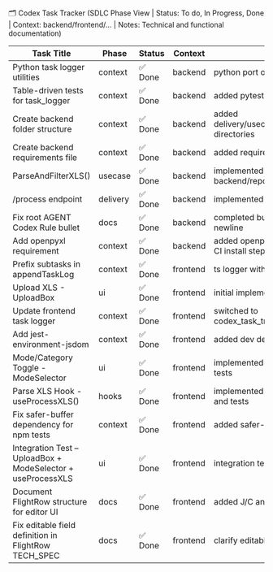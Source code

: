 🗂️ Codex Task Tracker (SDLC Phase View | Status: To do, In Progress, Done | Context: backend/frontend/... | Notes: Technical and functional documentation)

| **Task Title**                                              | **Phase** | **Status** | **Context** | **Notes**                                              | **Created** | **Updated** |
| ----------------------------------------------------------- | --------- | ---------- | ----------- | ------------------------------------------------------ | ----------- | ----------- |
| Python task logger utilities | context                   | ✅ Done        | backend     | python port of go utilities | 2025-07-10 | 2025-07-11 |
| Table-driven tests for task_logger | context                   | ✅ Done        | backend     | added pytest table-driven tests | 2025-07-10 | 2025-07-11 |
| Create backend folder structure | context                   | ✅ Done        | backend     | added delivery/usecase/repository directories | 2025-07-10 | 2025-07-11 |
| Create backend requirements file | context                   | ✅ Done        | backend     | added requirements.txt and docs | 2025-07-10 | 2025-07-11 |
| ParseAndFilterXLS()       | usecase                   | ✅ Done        | backend     | implemented parser in backend/repository/xls_parser.py | 2025-07-10 | 2025-07-11 |
| /process endpoint         | delivery                  | ✅ Done        | backend     | implemented FastAPI route | 2025-07-10 | 2025-07-11 |
| Fix root AGENT Codex Rule bullet | docs                      | ✅ Done        | backend     | completed bullet text and newline | 2025-07-11 | 2025-07-11 |
| Add openpyxl requirement  | context                   | ✅ Done        | backend     | added openpyxl dependency and CI install step | 2025-07-11 | 2025-07-11 |
| Prefix subtasks in appendTaskLog | context                   | ✅ Done        | frontend    | ts logger with parentTaskName | 2025-07-11 | 2025-07-11 |
| Upload XLS - UploadBox    | ui                        | ✅ Done        | frontend    | initial implementation | 2025-07-11 | 2025-07-11 |
| Update frontend task logger | context                   | ✅ Done        | frontend    | switched to codex_task_tracker.md | 2025-07-11 | 2025-07-11 |
| Add jest-environment-jsdom | context                   | ✅ Done        | frontend    | added dev dependency | 2025-07-11 | 2025-07-11 |
| Mode/Category Toggle - ModeSelector | ui                        | ✅ Done        | frontend    | implemented ModeSelector with tests | 2025-07-11 | 2025-07-11 |
| Parse XLS Hook - useProcessXLS() | hooks                     | ✅ Done        | frontend    | implemented useProcessXLS and tests | 2025-07-11 | 2025-07-11 |
| Fix safer-buffer dependency for npm tests | context                   | ✅ Done        | frontend    | added safer-buffer dependency | 2025-07-11 | 2025-07-11 |
| Integration Test – UploadBox + ModeSelector + useProcessXLS | ui                        | ✅ Done        | frontend    | integration test added | 2025-07-11 | 2025-07-11 |
| Document FlightRow structure for editor UI | docs                      | ✅ Done        | frontend    | added J/C and Y/C docs | 2025-07-11 | 2025-07-11 |
| Fix editable field definition in FlightRow TECH_SPEC | docs                      | ✅ Done        | frontend    | clarify editable j/y fields | 2025-07-11 | 2025-07-11 |
